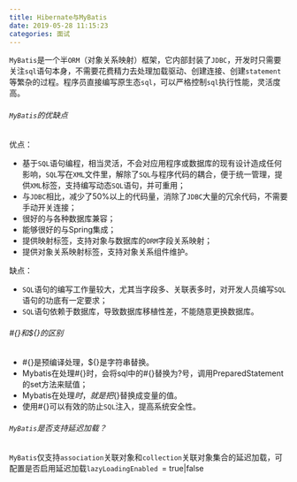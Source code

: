 ```yaml
---
title: Hibernate与MyBatis
date: 2019-05-28 11:15:23
categories: 面试
---
```


`MyBatis`是一个半`ORM`（对象关系映射）框架，它内部封装了`JDBC`，开发时只需要关注`sql`语句本身，不需要花费精力去处理加载驱动、创建连接、创建`statement`等繁杂的过程。程序员直接编写原生态`sql`，可以严格控制`sql`执行性能，灵活度高。

###### `MyBatis`的优缺点

优点：

- 基于`SQL`语句编程，相当灵活，不会对应用程序或数据库的现有设计造成任何影响，`SQL`写在`XML`文件里，解除了`SQL`与程序代码的耦合，便于统一管理，提供`XML`标签，支持编写动态`SQL`语句，并可重用；
- 与`JDBC`相比，减少了50%以上的代码量，消除了`JDBC`大量的冗余代码，不需要手动开关连接；
- 很好的与各种数据库兼容；
- 能够很好的与Spring集成；
- 提供映射标签，支持对象与数据库的`ORM`字段关系映射；
- 提供对象关系映射标签，支持对象关系组件维护。

缺点：

- `SQL`语句的编写工作量较大，尤其当字段多、关联表多时，对开发人员编写`SQL`语句的功底有一定要求；
- `SQL`语句依赖于数据库，导致数据库移植性差，不能随意更换数据库。

###### #{}和${}的区别

- #{}是预编译处理，${}是字符串替换。
- Mybatis在处理#{}时，会将sql中的#{}替换为?号，调用PreparedStatement的set方法来赋值；
- Mybatis在处理${}时，就是把${}替换成变量的值。
- 使用#{}可以有效的防止`SQL`注入，提高系统安全性。

###### `MyBatis`是否支持延迟加载？

`MyBatis`仅支持`association`关联对象和`collection`关联对象集合的延迟加载，可配置是否启用延迟加载`lazyLoadingEnabled `= true|false